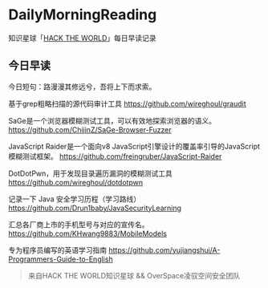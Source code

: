 # DailyMorningReading

知识星球「[HACK THE WORLD](https://public.zsxq.com/groups/225824414251.html)」每日早读记录

## 今日早读

今日短句：路漫漫其修远兮，吾将上下而求索。

基于grep粗略扫描的源代码审计工具
https://github.com/wireghoul/graudit

SaGe是一个浏览器模糊测试工具，可以有效地探索浏览器的语义。
https://github.com/ChijinZ/SaGe-Browser-Fuzzer

JavaScript Raider是一个面向v8 JavaScript引擎设计的覆盖率引导的JavaScript模糊测试框架。
https://github.com/freingruber/JavaScript-Raider

DotDotPwn，用于发现目录遍历漏洞的模糊测试工具
https://github.com/wireghoul/dotdotpwn

记录一下 Java 安全学习历程（学习路线）
https://github.com/Drun1baby/JavaSecurityLearning

汇总各厂商上市的手机型号与对应的宣传名。
https://github.com/KHwang9883/MobileModels

专为程序员编写的英语学习指南
https://github.com/yujiangshui/A-Programmers-Guide-to-English

> 来自HACK THE WORLD知识星球 && OverSpace凌驭空间安全团队
